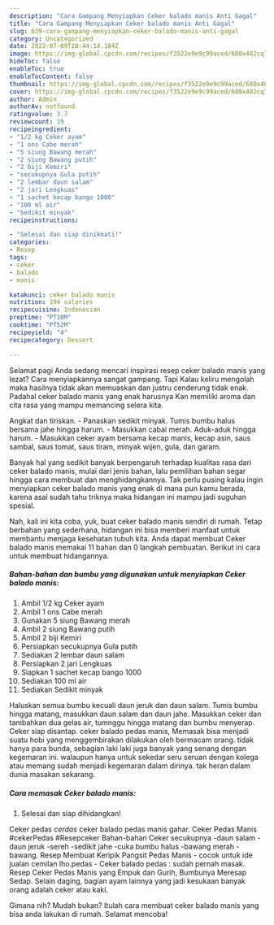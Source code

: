 ```yaml
---
description: "Cara Gampang Menyiapkan Ceker balado manis Anti Gagal"
title: "Cara Gampang Menyiapkan Ceker balado manis Anti Gagal"
slug: 639-cara-gampang-menyiapkan-ceker-balado-manis-anti-gagal
category: Uncategorized
date: 2022-07-09T20:44:14.184Z
image: https://img-global.cpcdn.com/recipes/f3522e9e9c99aced/680x482cq70/ceker-balado-manis-foto-resep-utama.jpg
hideToc: false
enableToc: true
enableTocContent: false
thumbnail: https://img-global.cpcdn.com/recipes/f3522e9e9c99aced/680x482cq70/ceker-balado-manis-foto-resep-utama.jpg
cover: https://img-global.cpcdn.com/recipes/f3522e9e9c99aced/680x482cq70/ceker-balado-manis-foto-resep-utama.jpg
author: Admin
authorAv: notfound
ratingvalue: 3.7
reviewcount: 19
recipeingredient:
- "1/2 kg Ceker ayam"
- "1 ons Cabe merah"
- "5 siung Bawang merah"
- "2 siung Bawang putih"
- "2 biji Kemiri"
- "secukupnya Gula putih"
- "2 lembar daun salam"
- "2 jari Lengkuas"
- "1 sachet kecap bango 1000"
- "100 ml air"
- "Sedikit minyak"
recipeinstructions:

- "Selesai dan siap dinikmati!"
categories:
- Resep
tags:
- ceker
- balado
- manis

katakunci: ceker balado manis 
nutrition: 194 calories
recipecuisine: Indonesian
preptime: "PT10M"
cooktime: "PT52M"
recipeyield: "4"
recipecategory: Dessert

---
```



Selamat pagi Anda sedang mencari inspirasi resep ceker balado manis yang lezat? Cara menyiapkannya sangat gampang. Tapi Kalau keliru mengolah maka hasilnya tidak akan memuaskan dan justru cenderung tidak enak. Padahal ceker balado manis yang enak harusnya Kan memiliki aroma dan cita rasa yang mampu memancing selera kita.


Angkat dan tiriskan. - Panaskan sedikit minyak. Tumis bumbu halus bersama jahe hingga harum. - Masukkan cabai merah. Aduk-aduk hingga harum. - Masukkan ceker ayam bersama kecap manis, kecap asin, saus sambal, saus tomat, saus tiram, minyak wijen, gula, dan garam.

Banyak hal yang sedikit banyak berpengaruh terhadap kualitas rasa dari ceker balado manis, mulai dari jenis bahan, lalu pemilihan bahan segar hingga cara membuat dan menghidangkannya. Tak perlu pusing kalau ingin menyiapkan ceker balado manis yang enak di mana pun kamu berada, karena asal sudah tahu triknya maka hidangan ini mampu jadi suguhan spesial.


Nah, kali ini kita coba, yuk, buat ceker balado manis sendiri di rumah. Tetap berbahan yang sederhana, hidangan ini bisa memberi manfaat untuk membantu menjaga kesehatan tubuh kita. Anda dapat membuat Ceker balado manis memakai 11 bahan dan 0 langkah pembuatan. Berikut ini cara untuk membuat hidangannya.

<!--inarticleads1-->

##### Bahan-bahan dan bumbu yang digunakan untuk menyiapkan Ceker balado manis:

1. Ambil 1/2 kg Ceker ayam
1. Ambil 1 ons Cabe merah
1. Gunakan 5 siung Bawang merah
1. Ambil 2 siung Bawang putih
1. Ambil 2 biji Kemiri
1. Persiapkan secukupnya Gula putih
1. Sediakan 2 lembar daun salam
1. Persiapkan 2 jari Lengkuas
1. Siapkan 1 sachet kecap bango 1000
1. Sediakan 100 ml air
1. Sediakan Sedikit minyak


Haluskan semua bumbu kecuali daun jeruk dan daun salam. Tumis bumbu hingga matang, masukkan daun salam dan daun jahe. Masukkan ceker dan tambahkan dua gelas air, tumnggu hingga matang dan bumbu menyerap. Ceker siap disantap. ceker balado pedas manis, Memasak bisa menjadi suatu hobi yang menggembirakan dilakukan oleh bermacam orang. tidak hanya para bunda, sebagian laki laki juga banyak yang senang dengan kegemaran ini. walaupun hanya untuk sekedar seru seruan dengan kolega atau memang sudah menjadi kegemaran dalam dirinya. tak heran dalam dunia masakan sekarang. 

<!--inarticleads2-->

##### Cara memasak Ceker balado manis:


1. Selesai dan siap dihidangkan!

Ceker pedas *cerdas* ceker balado pedas manis gahar. Ceker Pedas Manis #cekerPedas #Resepceker Bahan-bahan Ceker secukupnya -daun salam -daun jeruk -sereh -sedikit jahe -cuka bumbu halus -bawang merah -bawang. Resep Membuat Keripik Pangsit Pedas Manis - cocok untuk ide jualan cemilan lho.pedas - Ceker balado pedas : sudah pernah masak. Resep Ceker Pedas Manis yang Empuk dan Gurih, Bumbunya Meresap Sedap. Selain daging, bagian ayam lainnya yang jadi kesukaan banyak orang adalah ceker atau kaki. 

Gimana nih? Mudah bukan? Itulah cara membuat ceker balado manis yang bisa anda lakukan di rumah. Selamat mencoba!

